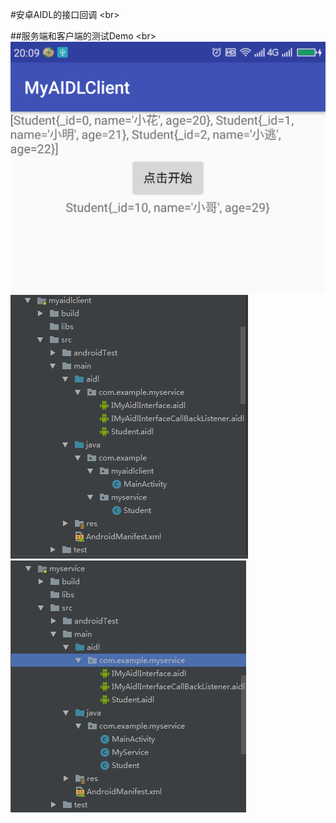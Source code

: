 #安卓AIDL的接口回调 \<br>

##服务端和客户端的测试Demo \<br>
![image](https://github.com/Tangtangqiu/AIDLService/blob/master/screenshot/2.png)
![image](https://github.com/Tangtangqiu/AIDLService/blob/master/screenshot/1.png)
![image](https://github.com/Tangtangqiu/AIDLService/blob/master/screenshot/3.png)
